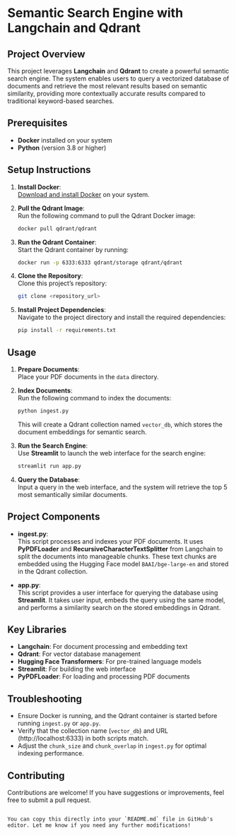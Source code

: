 # Semantic Search Engine with Langchain and Qdrant

## Project Overview

This project leverages **Langchain** and **Qdrant** to create a powerful semantic search engine. The system enables users to query a vectorized database of documents and retrieve the most relevant results based on semantic similarity, providing more contextually accurate results compared to traditional keyword-based searches.

## Prerequisites

- **Docker** installed on your system
- **Python** (version 3.8 or higher)

## Setup Instructions

1. **Install Docker**:  
   [Download and install Docker](https://www.docker.com/get-started) on your system.

2. **Pull the Qdrant Image**:  
   Run the following command to pull the Qdrant Docker image:
   ```bash
   docker pull qdrant/qdrant
   ```

3. **Run the Qdrant Container**:  
   Start the Qdrant container by running:
   ```bash
   docker run -p 6333:6333 qdrant/storage qdrant/qdrant
   ```

4. **Clone the Repository**:  
   Clone this project’s repository:
   ```bash
   git clone <repository_url>
   ```

5. **Install Project Dependencies**:  
   Navigate to the project directory and install the required dependencies:
   ```bash
   pip install -r requirements.txt
   ```

## Usage

1. **Prepare Documents**:  
   Place your PDF documents in the `data` directory.

2. **Index Documents**:  
   Run the following command to index the documents:
   ```bash
   python ingest.py
   ```
   This will create a Qdrant collection named `vector_db`, which stores the document embeddings for semantic search.

3. **Run the Search Engine**:  
   Use **Streamlit** to launch the web interface for the search engine:
   ```bash
   streamlit run app.py
   ```

4. **Query the Database**:  
   Input a query in the web interface, and the system will retrieve the top 5 most semantically similar documents.

## Project Components

- **ingest.py**:  
  This script processes and indexes your PDF documents. It uses **PyPDFLoader** and **RecursiveCharacterTextSplitter** from Langchain to split the documents into manageable chunks. These text chunks are embedded using the Hugging Face model `BAAI/bge-large-en` and stored in the Qdrant collection.

- **app.py**:  
  This script provides a user interface for querying the database using **Streamlit**. It takes user input, embeds the query using the same model, and performs a similarity search on the stored embeddings in Qdrant.

## Key Libraries

- **Langchain**: For document processing and embedding text
- **Qdrant**: For vector database management
- **Hugging Face Transformers**: For pre-trained language models
- **Streamlit**: For building the web interface
- **PyPDFLoader**: For loading and processing PDF documents

## Troubleshooting

- Ensure Docker is running, and the Qdrant container is started before running `ingest.py` or `app.py`.
- Verify that the collection name (`vector_db`) and URL (http://localhost:6333) in both scripts match.
- Adjust the `chunk_size` and `chunk_overlap` in `ingest.py` for optimal indexing performance.

## Contributing

Contributions are welcome! If you have suggestions or improvements, feel free to submit a pull request.
```

You can copy this directly into your `README.md` file in GitHub's editor. Let me know if you need any further modifications!
